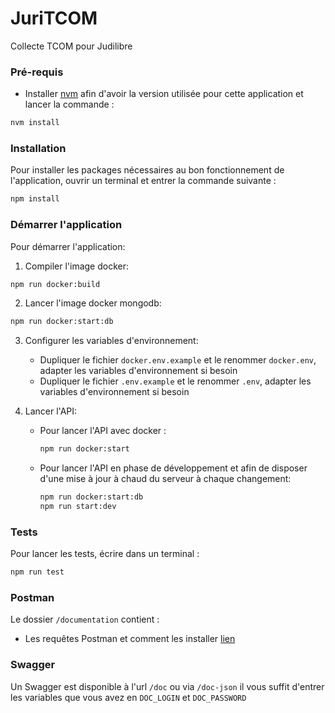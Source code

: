 # JuriTCOM

Collecte TCOM pour Judilibre

### Pré-requis

- Installer [nvm](https://github.com/nvm-sh/nvm) afin d'avoir la version utilisée pour cette application et lancer la commande :

```bash
nvm install
```

### Installation

Pour installer les packages nécessaires au bon fonctionnement de l'application, ouvrir un terminal et entrer la commande suivante :

```bash
npm install
```

### Démarrer l'application

Pour démarrer l'application:

1. Compiler l'image docker:

```bash
npm run docker:build
```

2. Lancer l'image docker mongodb:

```bash
npm run docker:start:db
```

3. Configurer les variables d'environnement:

    - Dupliquer le fichier `docker.env.example` et le renommer `docker.env`, adapter les variables d'environnement si besoin
    - Dupliquer le fichier `.env.example` et le renommer `.env`, adapter les variables d'environnement si besoin

4. Lancer l'API:
    - Pour lancer l'API avec docker :
      ```bash
      npm run docker:start
      ```
    - Pour lancer l'API en phase de développement et afin de disposer d'une mise à jour à chaud du serveur à chaque changement:
      ```bash
      npm run docker:start:db
      npm run start:dev
      ```

### Tests

Pour lancer les tests, écrire dans un terminal :

```bash
npm run test
```

### Postman

Le dossier `/documentation` contient :

- Les requêtes Postman et comment les installer [lien](documentation/postman/README.md)

### Swagger

Un Swagger est disponible à l'url `/doc` ou via `/doc-json`
il vous suffit d'entrer les variables que vous avez en `DOC_LOGIN` et `DOC_PASSWORD`
